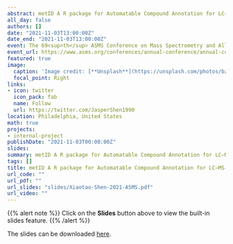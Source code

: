 ```yaml
---
abstract: metID A R package for Automatable Compound Annotation for LC−MS-based Data
all_day: false
authors: []
date: "2021-11-03T13:00:00Z"
date_end: "2021-11-03T13:00:00Z"
event: The 69<sup>th</sup> ASMS Conference on Mass Spectrometry and Allied Topics
event_url: https://www.asms.org/conferences/annual-conference/annual-conference-homepage
featured: true
image:
  caption: 'Image credit: [**Unsplash**](https://unsplash.com/photos/bzdhc5b3Bxs)'
  focal_point: Right
links:
- icon: twitter
  icon_pack: fab
  name: Follow
  url: https://twitter.com/JasperShen1990
location: Philadelphia, United States
math: true
projects:
- internal-project
publishDate: "2021-11-03T00:00:00Z"
slides: 
summary: metID A R package for Automatable Compound Annotation for LC−MS-based Data
tags: []
title: metID A R package for Automatable Compound Annotation for LC−MS-based Data
url_code: ""
url_pdf: ""
url_slides: "slides/Xiaotao-Shen-2021-ASMS.pdf"
url_video: ""
---
```


{{% alert note %}}
Click on the **Slides** button above to view the built-in slides feature.
{{% /alert %}}

The slides can be downloaded [here](https://www.shenxt.info/slides/Xiaotao-Shen-2021-ASMS.pdf).
